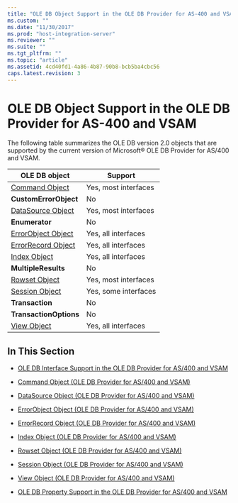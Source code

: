 ```yaml
---
title: "OLE DB Object Support in the OLE DB Provider for AS-400 and VSAM | Microsoft Docs"
ms.custom: ""
ms.date: "11/30/2017"
ms.prod: "host-integration-server"
ms.reviewer: ""
ms.suite: ""
ms.tgt_pltfrm: ""
ms.topic: "article"
ms.assetid: 4cd40fd1-4a86-4b87-90b8-bcb5ba4cbc56
caps.latest.revision: 3
---
```

# OLE DB Object Support in the OLE DB Provider for AS-400 and VSAM
The following table summarizes the OLE DB version 2.0 objects that are supported by the current version of Microsoft® OLE DB Provider for AS/400 and VSAM.  
  
|OLE DB object|Support|  
|-------------------|-------------|  
|[Command Object](../HIS2010/command-object-ole-db-provider-for-as-400-and-vsam.md)|Yes, most interfaces|  
|**CustomErrorObject**|No|  
|[DataSource Object](../HIS2010/datasource-object-ole-db-provider-for-as-400-and-vsam.md)|Yes, most interfaces|  
|**Enumerator**|No|  
|[ErrorObject Object](../HIS2010/errorobject-object-ole-db-provider-for-as-400-and-vsam.md)|Yes, all interfaces|  
|[ErrorRecord Object](../HIS2010/errorrecord-object-ole-db-provider-for-as-400-and-vsam.md)|Yes, all interfaces|  
|[Index Object](../HIS2010/index-object-ole-db-provider-for-as-400-and-vsam.md)|Yes, all interfaces|  
|**MultipleResults**|No|  
|[Rowset Object](../HIS2010/rowset-object-ole-db-provider-for-as-400-and-vsam.md)|Yes, most interfaces|  
|[Session Object](../HIS2010/session-object-ole-db-provider-for-as-400-and-vsam.md)|Yes, some interfaces|  
|**Transaction**|No|  
|**TransactionOptions**|No|  
|[View Object](../HIS2010/view-object-ole-db-provider-for-as-400-and-vsam.md)|Yes, all interfaces|  
  
## In This Section  
  
-   [OLE DB Interface Support in the OLE DB Provider for AS/400 and VSAM](../HIS2010/ole-db-interface-support-in-the-ole-db-provider-for-as-400-and-vsam.md)  
  
-   [Command Object (OLE DB Provider for AS/400 and VSAM)](../HIS2010/command-object-ole-db-provider-for-as-400-and-vsam.md)  
  
-   [DataSource Object (OLE DB Provider for AS/400 and VSAM)](../HIS2010/datasource-object-ole-db-provider-for-as-400-and-vsam.md)  
  
-   [ErrorObject Object (OLE DB Provider for AS/400 and VSAM)](../HIS2010/errorobject-object-ole-db-provider-for-as-400-and-vsam.md)  
  
-   [ErrorRecord Object (OLE DB Provider for AS/400 and VSAM)](../HIS2010/errorrecord-object-ole-db-provider-for-as-400-and-vsam.md)  
  
-   [Index Object (OLE DB Provider for AS/400 and VSAM)](../HIS2010/index-object-ole-db-provider-for-as-400-and-vsam.md)  
  
-   [Rowset Object (OLE DB Provider for AS/400 and VSAM)](../HIS2010/rowset-object-ole-db-provider-for-as-400-and-vsam.md)  
  
-   [Session Object (OLE DB Provider for AS/400 and VSAM)](../HIS2010/session-object-ole-db-provider-for-as-400-and-vsam.md)  
  
-   [View Object (OLE DB Provider for AS/400 and VSAM)](../HIS2010/view-object-ole-db-provider-for-as-400-and-vsam.md)  
  
-   [OLE DB Property Support in the OLE DB Provider for AS/400 and VSAM](../HIS2010/ole-db-property-support-in-the-ole-db-provider-for-as-400-and-vsam.md)